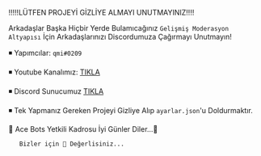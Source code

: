  !!!!!LÜTFEN PROJEYİ GİZLİYE ALMAYI UNUTMAYINIZ!!!!
  
Arkadaşlar Başka Hiçbir Yerde Bulamıcağınız `Gelişmiş Moderasyon Altyapısı` İçin Arkadaşlarınızı Discordumuza Çağırmayı Unutmayın!

:black_medium_small_square: Yapımcılar: `qmi#0209`



:black_medium_small_square:  Youtube Kanalımız: [TIKLA](https://www.youtube.com/channel/UCE3lbQitBJQDbIlSzwtmL8g)

:black_medium_small_square:  Discord Sunucumuz [TIKLA](https://discord.gg/zPGvtv7Ht3)

:black_medium_small_square: Tek Yapmanız Gereken Projeyi Gizliye Alıp `ayarlar.json`'u Doldurmaktır.


  💖 Ace Bots Yetkili Kadrosu İyi Günler Diler...💚    
      
       Bizler için 💎 Değerlisiniz...
       
       